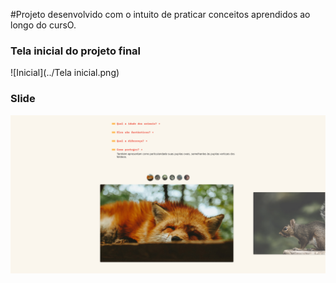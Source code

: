 #Projeto desenvolvido com o intuito de praticar conceitos aprendidos ao longo do cursO.

### Tela inicial do projeto final
![Inicial](../Tela inicial.png)

### Slide
![Slide](slide.png)

